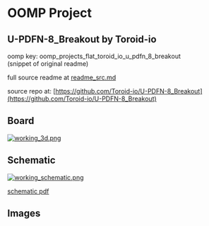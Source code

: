 # OOMP Project  
## U-PDFN-8_Breakout  by Toroid-io  
  
oomp key: oomp_projects_flat_toroid_io_u_pdfn_8_breakout  
(snippet of original readme)  
  
  
  full source readme at [readme_src.md](readme_src.md)  
  
source repo at: [https://github.com/Toroid-io/U-PDFN-8_Breakout](https://github.com/Toroid-io/U-PDFN-8_Breakout)  
## Board  
  
[![working_3d.png](working_3d_600.png)](working_3d.png)  
## Schematic  
  
[![working_schematic.png](working_schematic_600.png)](working_schematic.png)  
  
[schematic pdf](working_schematic.pdf)  
## Images  
